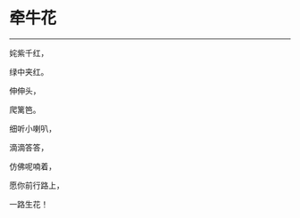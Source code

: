 <!--
 * @Author: 蔡鑫 1058360098@qq.com
 * @Date: 2024-08-07 15:24:43
 * @LastEditors: 蔡鑫 1058360098@qq.com
 * @LastEditTime: 2024-08-07 15:24:50
 * @FilePath: \docsify\docs\articles\poems\p109.md
 * @Description: 这是默认设置,请设置`customMade`, 打开koroFileHeader查看配置 进行设置: https://github.com/OBKoro1/koro1FileHeader/wiki/%E9%85%8D%E7%BD%AE
-->
# 牵牛花
---

姹紫千红，

绿中夹红。

伸伸头，

爬篱笆。

细听小喇叭，

滴滴答答，

仿佛呢喃着，

愿你前行路上，

一路生花！